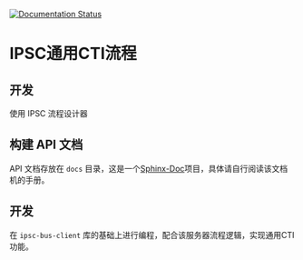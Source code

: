 [![Documentation Status](https://readthedocs.org/projects/hesong-ipsc-ccf/badge/?version=develop)](http://hesong-ipsc-ccf.readthedocs.io/en/stable/?badge=develop)

# IPSC通用CTI流程

## 开发
使用 IPSC 流程设计器

## 构建 API 文档
API 文档存放在 `docs` 目录，这是一个[Sphinx-Doc]项目，具体请自行阅读该文档机的手册。

## 开发
在 `ipsc-bus-client` 库的基础上进行编程，配合该服务器流程逻辑，实现通用CTI功能。

[Sphinx-Doc]:http://sphinx-doc.com/
